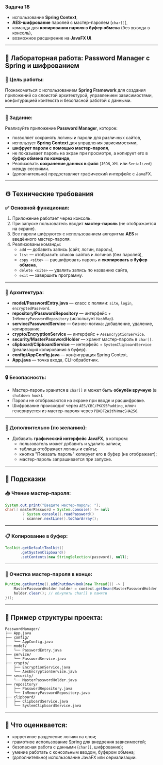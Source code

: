 ### Задача 18

- использование **Spring Context**,
- **AES-шифрование** паролей с мастер-паролем (`char[]`),
- команда для **копирования пароля в буфер обмена** (без вывода в консоль),
- возможное расширение на **JavaFX UI**.

---

## 🧪 Лабораторная работа: Password Manager с Spring и шифрованием

### 🎯 Цель работы:
Познакомиться с использованием **Spring Framework** для создания приложений со слоистой архитектурой, управлением зависимостями, конфигурацией контекста и безопасной работой с данными.

---

### 📌 Задание:

Реализуйте приложение **Password Manager**, которое:
- позволяет сохранять логины и пароли для различных сайтов,
- использует **Spring Context** для управления зависимостями,
- **шифрует пароли с помощью мастер-пароля**,
- не показывает пароль на экран при просмотре, а копирует его в **буфер обмена по команде**,
- Реализовать **сохранение данных в файл** (`JSON`, `XML` или `Serialized`) между сессиями.
- (дополнительно) предоставляет графический интерфейс с JavaFX.

---

## ⚙️ Технические требования

### ✅ Основной функционал:

1. Приложение работает через консоль.
2. При запуске пользователь вводит **мастер-пароль** (не отображается на экране).
3. Все пароли шифруются с использованием алгоритма **AES** и введённого мастер-пароля.
4. Реализованы команды:
   - `add` — добавить запись (сайт, логин, пароль),
   - `list` — отобразить список сайтов и логинов (без паролей),
   - `copy <site>` — расшифровать пароль и **скопировать в буфер обмена**,
   - `delete <site>` — удалить запись по названию сайта,
   - `exit` — завершить программу.

---

### 🧱 Архитектура:

- **model/PasswordEntry.java** — класс с полями: `site`, `login`, `encryptedPassword`.
- **repository/PasswordRepository** — интерфейс + `InMemoryPasswordRepository` (использует `HashMap`).
- **service/PasswordService** — бизнес-логика: добавление, удаление, копирование.
- **crypto/EncryptionService** — интерфейс + `AesEncryptionService`.
- **security/MasterPasswordHolder** — хранит мастер-пароль в `char[]`.
- **clipboard/ClipboardService** — интерфейс + `SystemClipboardService` (реализация копирования в буфер).
- **config/AppConfig.java** — конфигурация Spring Context.
- **App.java** — точка входа, CLI-обработчик.

---

### 🔒 Безопасность:

- Мастер-пароль хранится в `char[]` и может быть **обнулён вручную** (в `shutdown hook`).
- Пароли не отображаются на экране при вводе и расшифровке.
- Шифрование происходит через `AES/CBC/PKCS5Padding`, ключ генерируется из мастер-пароля через `PBKDF2WithHmacSHA256`.

---

### 🧠 Дополнительно (по желанию):

- Добавить **графический интерфейс JavaFX**, в котором:
   - пользователь может добавить и удалить записи;
   - таблица отображает логины и сайты;
   - кнопка "Показать пароль" копирует его в буфер (не отображает);
   - мастер-пароль запрашивается при запуске.

---

## 🔧 Подсказки

### 📥 Чтение мастер-пароля:

```java
System.out.print("Введите мастер-пароль: ");
char[] masterPassword = System.console() != null
        ? System.console().readPassword()
        : scanner.nextLine().toCharArray();
```

---

### 📋 Копирование в буфер:

```java
Toolkit.getDefaultToolkit()
       .getSystemClipboard()
       .setContents(new StringSelection(password), null);
```

---

### 🧼 Очистка мастер-пароля в конце:

```java
Runtime.getRuntime().addShutdownHook(new Thread(() -> {
    MasterPasswordHolder holder = context.getBean(MasterPasswordHolder.class);
    holder.clear(); // обнулить char[] в памяти
}));
```

---

## 📁 Пример структуры проекта:

```
PasswordManager/
├── App.java
├── config/
│   └── AppConfig.java
├── model/
│   └── PasswordEntry.java
├── service/
│   └── PasswordService.java
├── crypto/
│   ├── EncryptionService.java
│   └── AesEncryptionService.java
├── security/
│   └── MasterPasswordHolder.java
├── repository/
│   ├── PasswordRepository.java
│   └── InMemoryPasswordRepository.java
├── clipboard/
│   ├── ClipboardService.java
│   └── SystemClipboardService.java
```

---

## 🧠 Что оценивается:
- корреткное разделение логики на слои;
- грамотное использование Spring для внедрения зависимостей;
- безопасная работа с данными (`char[]`, шифрование);
- умение работать с консольным вводом, буфером обмена;
- (дополнительно) использование JavaFX или сериализации.

